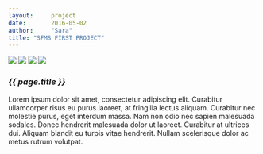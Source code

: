 ```yaml
---
layout:     project
date:       2016-05-02
author:     "Sara"
title: "SFMS FIRST PROJECT"
---
```


<div class="proj-column left-column">
	<img src="http://dummyimage.com/300x400" />
	<img src="http://dummyimage.com/300x400" />
	<img src="http://dummyimage.com/300x400" />
	<img src="http://dummyimage.com/300x400" />
</div>
<div class="proj-column right-column">
	<div class="proj-info">
		<h3 class="proj-title"><em>{{ page.title }}</em></h3>
		<p>Lorem ipsum dolor sit amet, consectetur adipiscing elit. Curabitur ullamcorper risus eu purus laoreet, at fringilla lectus aliquam. Curabitur nec molestie purus, eget interdum massa. Nam non odio nec sapien malesuada sodales. Donec hendrerit malesuada dolor ut laoreet. Curabitur at ultrices dui. Aliquam blandit eu turpis vitae hendrerit. Nullam scelerisque dolor ac metus rutrum volutpat.</p>
	</div>
</div>